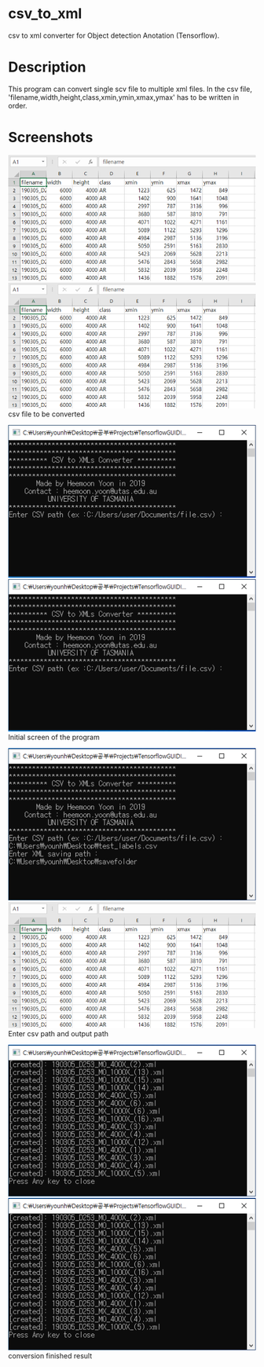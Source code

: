 # csv_to_xml
csv to xml converter for Object detection Anotation (Tensorflow).

# Description
This program can convert single scv file to multiple xml files.
In the csv file, 'filename,width,height,class,xmin,ymin,xmax,ymax' has to be written in order.

# Screenshots
![picture](https://github.com/boguss1225/csv_to_xml/blob/master/csv_to_xml_screenshot/captureXMLconverter00.PNG)![picture](https://github.com/boguss1225/csv_to_xml/blob/master/csv_to_xml_screenshoot/captureXMLconverter00.PNG)
csv file to be converted

![picture](https://github.com/boguss1225/csv_to_xml/blob/master/csv_to_xml_screenshoot/captureXMLconverter01.PNG)![picture](https://github.com/boguss1225/csv_to_xml/blob/master/csv_to_xml_screenshoot/captureXMLconverter01.PNG)
Initial screen of the program

![picture](https://github.com/boguss1225/csv_to_xml/blob/master/csv_to_xml_screenshoot/captureXMLconverter02.PNG)![picture](https://github.com/boguss1225/csv_to_xml/blob/master/csv_to_xml_screenshoot/captureXMLconverter00.PNG)
Enter csv path and output path

![picture](https://github.com/boguss1225/csv_to_xml/blob/master/csv_to_xml_screenshoot/captureXMLconverter03.PNG)![picture](https://github.com/boguss1225/csv_to_xml/blob/master/csv_to_xml_screenshoot/captureXMLconverter03.PNG)
conversion finished result


